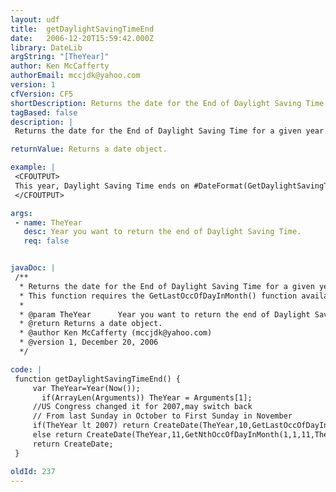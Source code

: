 ```yaml
---
layout: udf
title:  getDaylightSavingTimeEnd
date:   2006-12-20T15:59:42.000Z
library: DateLib
argString: "[TheYear]"
author: Ken McCafferty
authorEmail: mccjdk@yahoo.com
version: 1
cfVersion: CF5
shortDescription: Returns the date for the End of Daylight Saving Time for a given year.
tagBased: false
description: |
 Returns the date for the End of Daylight Saving Time for a given year. If no year is specified, defaults to current year.

returnValue: Returns a date object.

example: |
 <CFOUTPUT>
 This year, Daylight Saving Time ends on #DateFormat(GetDaylightSavingTimeEnd(), 'dddd, mmm dd, yyyy')#.
 </CFOUTPUT>

args:
 - name: TheYear
   desc: Year you want to return the end of Daylight Saving Time.
   req: false


javaDoc: |
 /**
  * Returns the date for the End of Daylight Saving Time for a given year.
  * This function requires the GetLastOccOfDayInMonth() function available from the DateLib library.
  * 
  * @param TheYear      Year you want to return the end of Daylight Saving Time. (Optional)
  * @return Returns a date object. 
  * @author Ken McCafferty (mccjdk@yahoo.com) 
  * @version 1, December 20, 2006 
  */

code: |
 function getDaylightSavingTimeEnd() {
     var TheYear=Year(Now());
       if(ArrayLen(Arguments)) TheYear = Arguments[1];
     //US Congress changed it for 2007,may switch back
     // From last Sunday in October to First Sunday in November 
     if(TheYear lt 2007) return CreateDate(TheYear,10,GetLastOccOfDayInMonth(1,10,TheYear));
     else return CreateDate(TheYear,11,GetNthOccOfDayInMonth(1,1,11,TheYear));
     return CreateDate;
 }

oldId: 237
---
```


